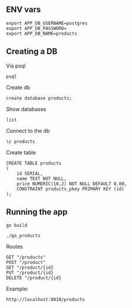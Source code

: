 
## ENV vars

```
export APP_DB_USERNAME=postgres
export APP_DB_PASSWORD=
export APP_DB_NAME=products
```

## Creating a DB

Via psql
```
psql
```

Create db
```
create database products;
```

Show databases
```
list
```

Connect to the db
```
\c products
```

Create table

```
CREATE TABLE products
(
    id SERIAL,
    name TEXT NOT NULL,
    price NUMERIC(10,2) NOT NULL DEFAULT 0.00,
    CONSTRAINT products_pkey PRIMARY KEY (id)
);
```

## Running the app

```
go build
```

```
./go_products
```

Routes

```
GET "/products"
POST "/product"
GET "/product/{id}
PUT "/product/{id}
DELETE "/product/{id}
```

Example:

```
http://localhost:8010/products
```